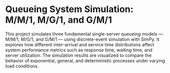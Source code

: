 # Queueing System Simulation: M/M/1, M/G/1, and G/M/1
This project simulates three fundamental single-server queueing models — M/M/1, M/G/1, and G/M/1 — using discrete-event simulation with SimPy. It explores how different inter-arrival and service time distributions affect system performance metrics such as response time, waiting time, and server utilization. The simulation results are visualized to compare the behavior of exponential, general, and deterministic processes under varying load conditions.
